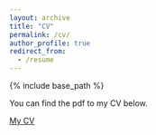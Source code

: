 ```yaml
---
layout: archive
title: "CV"
permalink: /cv/
author_profile: true
redirect_from:
  - /resume
---
```


{% include base_path %}

You can find the pdf to my CV below.  

[My CV](http://jamiree.github.io/files/CV_Jamiree_Harrison.pdf)


